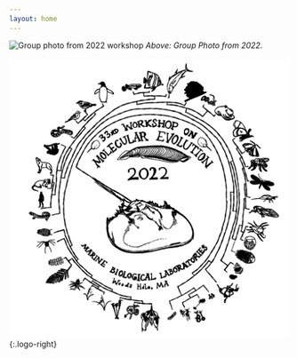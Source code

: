 ```yaml
---
layout: home
---
```

![Group photo from 2022 workshop](assets/img/group-photos/group-photo-2022.png)
_Above: Group Photo from 2022._

![2022 t-shirt design](assets/img/tshirt-2022.png){:.logo-right}
